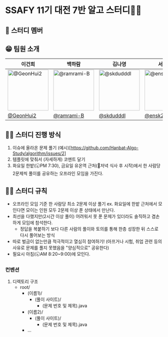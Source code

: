 # SSAFY 11기 대전 7반 알고 스터디✍🏻
## 👥 스터디 멤버
## 😁 팀원 소개

| 이건희             | 백하람               | 김나영               | 서두나                  | 이지수                                   |                                                                                                   
| ----------------- | -------------------- | ------------------- | ----------------------- | --------------------------------------- | 
| <img src="https://avatars.githubusercontent.com/u/92250144?v=4" alt='@GeonHui2' width="130" height="130"> | <img src="https://avatars.githubusercontent.com/u/74824057?v=4" alt='@ramrami-B' width="130" height="130"> | <img src="https://avatars.githubusercontent.com/u/96613100?v=4" alt='@skdudddl' width="130" height="130"> | <img src="https://avatars.githubusercontent.com/u/70767115?v=4" alt='@ensk26' width="130" height="130"> | <img src="https://avatars.githubusercontent.com/u/39691728?v=4" alt='@jisooolee' width="130" height="130"> | 
| [@GeonHui2](https://github.com/GeonHui2) | [@ramrami-B](https://github.com/ramrami-B) | [@skdudddl](https://github.com/skdudddl) | [@ensk26](https://github.com/ensk26) | [@jisooolee](https://github.com/jisooolee)   

## 💪🏻 스터디 진행 방식
1. 이슈에 올라온 문제 풀기 (예시)[https://github.com/Hanbat-Algo-Study/algorithm/issues/2]
2. 템플릿에 맞춰서 (자세하게) 코멘트 달기
3. 화요일 한밭(🕢PM 7:30), 금요일 유온역 근처(🚌저녁 식사 후 시작)에서 한 사람당 2문제씩 풀이를 공유하는 오프라인 모임을 가진다.

## 🤙🏻 스터디 규칙
- 오프라인 모임 기준 한 사람당 최소 2문제 이상 풀기 ex. 화요일에 한밭 근처에서 모인다면 모이는 인원 모두 2문제 이상 푼 상태에서 만난다.
- 최선을 다했지만(2시간 이상 풀이) 어려워서 못 푼 문제가 있더라도 솔직하고 겸손하게 모임에 참석한다.
  - 정답을 복붙하기 보다 다른 사람의 풀이와 토의를 통해 한층 성장한 뒤 스스로 다시 풀어보는 방식
- 따로 벌금이 없는만큼 적극적이고 열심히 참여하기! (아프거나 시험, 취업 관련 등의 사유로 문제를 풀지 못했음을 "양심적으로" 공유한다)
- 필요시 아침(🕣AM 8:20~9:00)에 모인다.
  
### 컨벤션
1. 디렉토리 구조
   - root/
      - (이름1)/
          - (풀이 사이트)/
            - (문제 번호 및 제목).java
      - (이름2)/
          - (풀이 사이트)/
            - (문제 번호 및 제목).java
      - ...
